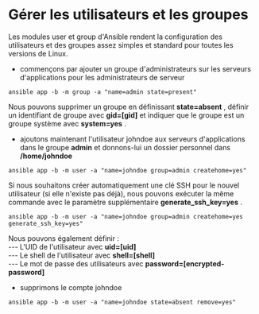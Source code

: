# Gérer les utilisateurs et les groupes

Les modules user et group d'Ansible rendent la configuration des utilisateurs et des groupes assez simples et standard pour toutes les versions de Linux.

- commençons par ajouter un groupe d'administrateurs sur les serveurs d'applications pour les administrateurs de serveur

```
ansible app -b -m group -a "name=admin state=present"
```

Nous pouvons supprimer un groupe en définissant **state=absent** , définir un identifiant de groupe avec **gid=[gid]** et indiquer que le groupe est un groupe système avec **system=yes** .
<br>

- ajoutons maintenant l'utilisateur johndoe aux serveurs d'applications dans le groupe **admin** et donnons-lui un dossier personnel dans **/home/johndoe**

```
ansible app -b -m user -a "name=johndoe group=admin createhome=yes"
```

Si nous souhaitons créer automatiquement une clé SSH pour le nouvel utilisateur (si elle n'existe pas déjà), nous pouvons exécuter la même commande avec le paramètre supplémentaire **generate_ssh_key=yes** .

```
ansible app -b -m user -a "name=johndoe group=admin createhome=yes generate_ssh_key=yes"
```

Nous pouvons également définir : <br>
--- L'UID de l'utilisateur avec **uid=[uid]** <br>
--- Le shell de l'utilisateur avec **shell=[shell]** <br>
--- Le mot de passe des utilisateurs avec **password=[encrypted-password]**
<br>

- supprimons le compte johndoe
```
ansible app -b -m user -a "name=johndoe state=absent remove=yes"
```